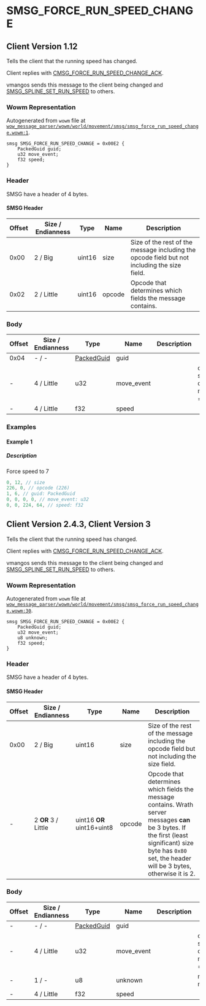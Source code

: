 # SMSG_FORCE_RUN_SPEED_CHANGE

## Client Version 1.12

Tells the client that the running speed has changed.

Client replies with [CMSG_FORCE_RUN_SPEED_CHANGE_ACK](./cmsg_force_run_speed_change_ack.md).

vmangos sends this message to the client being changed and [SMSG_SPLINE_SET_RUN_SPEED](./smsg_spline_set_run_speed.md) to others.

### Wowm Representation

Autogenerated from `wowm` file at [`wow_message_parser/wowm/world/movement/smsg/smsg_force_run_speed_change.wowm:1`](https://github.com/gtker/wow_messages/tree/main/wow_message_parser/wowm/world/movement/smsg/smsg_force_run_speed_change.wowm#L1).
```rust,ignore
smsg SMSG_FORCE_RUN_SPEED_CHANGE = 0x00E2 {
    PackedGuid guid;
    u32 move_event;
    f32 speed;
}
```
### Header

SMSG have a header of 4 bytes.

#### SMSG Header

| Offset | Size / Endianness | Type   | Name   | Description |
| ------ | ----------------- | ------ | ------ | ----------- |
| 0x00   | 2 / Big           | uint16 | size   | Size of the rest of the message including the opcode field but not including the size field.|
| 0x02   | 2 / Little        | uint16 | opcode | Opcode that determines which fields the message contains.|

### Body

| Offset | Size / Endianness | Type | Name | Description | Comment |
| ------ | ----------------- | ---- | ---- | ----------- | ------- |
| 0x04 | - / - | [PackedGuid](../spec/packed-guid.md) | guid |  |  |
| - | 4 / Little | u32 | move_event |  | cmangos/mangoszero/vmangos: set to 0<br/>cmangos/mangoszero/vmangos: moveEvent, NUM_PMOVE_EVTS = 0x39 |
| - | 4 / Little | f32 | speed |  |  |

### Examples

#### Example 1

##### Description

Force speed to 7

```c
0, 12, // size
226, 0, // opcode (226)
1, 6, // guid: PackedGuid
0, 0, 0, 0, // move_event: u32
0, 0, 224, 64, // speed: f32
```
## Client Version 2.4.3, Client Version 3

Tells the client that the running speed has changed.

Client replies with [CMSG_FORCE_RUN_SPEED_CHANGE_ACK](./cmsg_force_run_speed_change_ack.md).

vmangos sends this message to the client being changed and [SMSG_SPLINE_SET_RUN_SPEED](./smsg_spline_set_run_speed.md) to others.

### Wowm Representation

Autogenerated from `wowm` file at [`wow_message_parser/wowm/world/movement/smsg/smsg_force_run_speed_change.wowm:30`](https://github.com/gtker/wow_messages/tree/main/wow_message_parser/wowm/world/movement/smsg/smsg_force_run_speed_change.wowm#L30).
```rust,ignore
smsg SMSG_FORCE_RUN_SPEED_CHANGE = 0x00E2 {
    PackedGuid guid;
    u32 move_event;
    u8 unknown;
    f32 speed;
}
```
### Header

SMSG have a header of 4 bytes.

#### SMSG Header

| Offset | Size / Endianness | Type   | Name   | Description |
| ------ | ----------------- | ------ | ------ | ----------- |
| 0x00   | 2 / Big           | uint16 | size   | Size of the rest of the message including the opcode field but not including the size field.|
| -      | 2 **OR** 3 / Little| uint16 **OR** uint16+uint8 | opcode | Opcode that determines which fields the message contains. Wrath server messages **can** be 3 bytes. If the first (least significant) size byte has `0x80` set, the header will be 3 bytes, otherwise it is 2. |

### Body

| Offset | Size / Endianness | Type | Name | Description | Comment |
| ------ | ----------------- | ---- | ---- | ----------- | ------- |
| - | - / - | [PackedGuid](../spec/packed-guid.md) | guid |  |  |
| - | 4 / Little | u32 | move_event |  | cmangos/mangoszero/vmangos: set to 0<br/>cmangos/mangoszero/vmangos: moveEvent, NUM_PMOVE_EVTS = 0x39 |
| - | 1 / - | u8 | unknown |  | mangosone sets to 0<br/>mangosone: new 2.1.0 |
| - | 4 / Little | f32 | speed |  |  |

